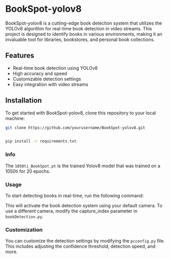 # BookSpot-yolov8

BookSpot-yolov8 is a cutting-edge book detection system that utilizes the YOLOv8 algorithm for real-time book detection in video streams. 
This project is designed to identify books in various environments, making it an invaluable tool for libraries, bookstores, and personal book collections.

## Features

- Real-time book detection using YOLOv8
- High accuracy and speed
- Customizable detection settings
- Easy integration with video streams

## Installation

To get started with BookSpot-yolov8, clone this repository to your local machine:

```sh
git clone https://github.com/yourusername/BookSpot-yolov8.git


pip install -r requirements.txt
```


### Info
The `1050ti_BookSpot.pt` is the trained Yolov8 model that was trained on a 1050ti for 20 epochs.

### Usage
To start detecting books in real-time, run the following command:

This will activate the book detection system using your default camera. To use a different camera, modify the capture_index parameter in `bookDetection.py`.

### Customization
You can customize the detection settings by modifying the `pcconfig.py` file. This includes adjusting the confidence threshold, detection speed, and more.
